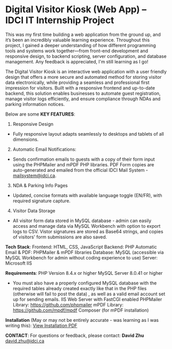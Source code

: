 # Digital Visitor Kiosk (Web App) – IDCI IT Internship Project

This was my first time building a web application from the ground up, and it’s been an incredibly valuable learning experience. Throughout this project, I gained a deeper understanding of how different programming tools and systems work together—from front-end development and responsive design, to backend scripting, server configuration, and database management. Any feedback is appreciated, I'm still learning as I go!

The Digital Visitor Kiosk is an interactive web application with a user friendly design that offers a more secure and automated method for storing visitor data electronically, while providing a seamless and professional first impression for visitors. Built with a responsive frontend and up-to-date backend, this solution enables businesses to automate guest registration, manage visitor logs efficiently, and ensure compliance through NDAs and parking information notices.

Below are some **KEY FEATURES**: 
1. Responsive Design
  - Fully responsive layout adapts seamlessly to desktops and tablets of all dimensions.
2. Automatic Email Notifications:
  - Sends confirmation emails to guests with a copy of their form input using the PHPMailer and mPDF PHP libraries. PDF Form copies are auto-generated and emailed from the official IDCI Mail System - mailsystem@idci.ca.
3. NDA & Parking Info Pages
  - Updated, concise formats with available language toggle (EN/FR), with required signature capture. 
4. Visitor Data Storage
  - All visitor form data stored in MySQL database - admin can easily access and manage data via MySQL Workbench with option to export logs to CSV.     Vistor signatures are stored as Base64 strings, and copies of visitors' form submissions are also saved.
  
**Tech Stack**:
Frontend: HTML, CSS, JavaScript
Backend: PHP 
Automatic Email & PDF: PHPMailer & mPDF libraries
Database: MySQL (accessible via MySQL Workbench for admin without coding experience to use)
Server: Microsoft IIS

**Requirements**:
PHP Version 8.4.x or higher
MySQL Server 8.0.41 or higher
  - You must also have a properly configured MySQL database with the required tables already created exactly like that in the PHP files (otherwise      will fail to post the data) , as well as a valid email account set up for sending emails.
IIS Web Server with FastCGI enabled
PHPMailer Library: https://github.com/phpmailer
mPDF Library: https://github.com/mpdf/mpdf
Composer (for mPDF installation)

**Installation** (May or may not be entirely accurate - was learning as I was writing this): [View Installation PDF](./docs/VisitorKioskInstallation.pdf)

**CONTACT**:
For questions or feedback, please contact:
**David Zhu**
david.zhu@idci.ca



